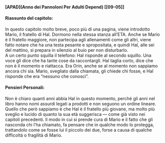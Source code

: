 #### [APAD](Anno dei Pannoloni Per Adulti Depend)  [[09-05]]

#### Riassunto del capitolo:
In questo capitolo molto breve, poco più di una pagina, viene introdotto Mario, il fratello di Hal. Dormono nella stessa stanza all’ETA. Anche se Mario è il fratello maggiore, non partecipa agli allenamenti come gli altri, viene fatto notare che ha una testa pesante e spropositata, e quindi Hal, alle sei del mattino, si prepara in silenzio al buio per non disturbarlo.  
A un certo punto squilla il telefono: Hal risponde al secondo squillo. Una voce gli dice che ha tante cose da raccontargli. Hal taglia corto, dice che non è il momento e riattacca. Era Orin, anche se al momento non sappiamo ancora chi sia. Mario, svegliato dalla chiamata, gli chiede chi fosse, e Hal risponde che era “nessuno che conosci”.

#### Pensieri Personali:
Non è chiaro quanti anni abbia Hal in questo momento, perché gli anni nel libro hanno nomi assurdi legati a prodotti e non seguono un ordine lineare. Quello che però sappiamo è che Hal è il fratello più giovane, ma molto più sveglio e lucido di quanto la sua età suggerisca — come già visto nei capitoli precedenti. Il modo in cui si prende cura di Mario e il fatto che gli nasconda chi l’ha chiamato, fa pensare che in qualche modo lo protegga, trattandolo come se fosse lui il piccolo dei due, forse a causa di qualche difficoltà o fragilità di Mario.